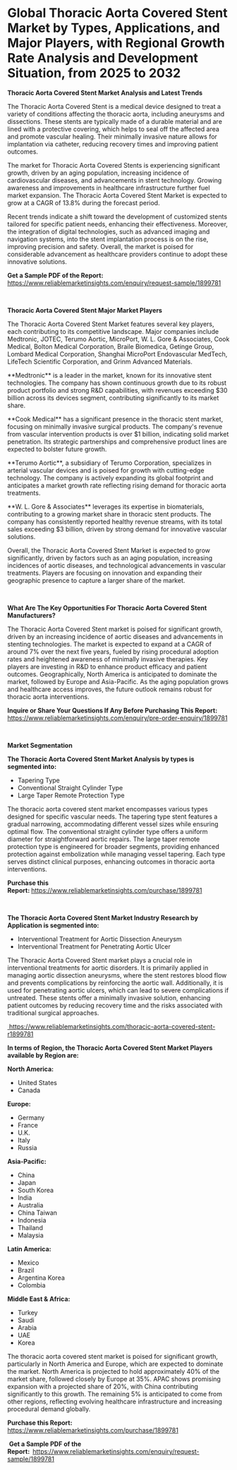 <p><h1>Global Thoracic Aorta Covered Stent Market by Types, Applications, and Major Players, with Regional Growth Rate Analysis and Development Situation, from 2025 to 2032</h1></p><p><strong>Thoracic Aorta Covered Stent Market Analysis and Latest Trends</strong></p>
<p><p>The Thoracic Aorta Covered Stent is a medical device designed to treat a variety of conditions affecting the thoracic aorta, including aneurysms and dissections. These stents are typically made of a durable material and are lined with a protective covering, which helps to seal off the affected area and promote vascular healing. Their minimally invasive nature allows for implantation via catheter, reducing recovery times and improving patient outcomes.</p><p>The market for Thoracic Aorta Covered Stents is experiencing significant growth, driven by an aging population, increasing incidence of cardiovascular diseases, and advancements in stent technology. Growing awareness and improvements in healthcare infrastructure further fuel market expansion. The Thoracic Aorta Covered Stent Market is expected to grow at a CAGR of 13.8% during the forecast period. </p><p>Recent trends indicate a shift toward the development of customized stents tailored for specific patient needs, enhancing their effectiveness. Moreover, the integration of digital technologies, such as advanced imaging and navigation systems, into the stent implantation process is on the rise, improving precision and safety. Overall, the market is poised for considerable advancement as healthcare providers continue to adopt these innovative solutions.</p></p>
<p><strong>Get a Sample PDF of the Report:&nbsp;</strong> <a href="https://www.reliablemarketinsights.com/enquiry/request-sample/1899781?utm_campaign=3255&utm_medium=2&utm_source=Github&utm_content=ia&utm_term=16042025&utm_id=thoracic-aorta-covered-stent">https://www.reliablemarketinsights.com/enquiry/request-sample/1899781</a></p>
<p>&nbsp;</p>
<p><strong>Thoracic Aorta Covered Stent Major Market Players</strong></p>
<p><p>The Thoracic Aorta Covered Stent Market features several key players, each contributing to its competitive landscape. Major companies include Medtronic, JOTEC, Terumo Aortic, MicroPort, W. L. Gore & Associates, Cook Medical, Bolton Medical Corporation, Braile Biomedica, Getinge Group, Lombard Medical Corporation, Shanghai MicroPort Endovascular MedTech, LifeTech Scientific Corporation, and Grinm Advanced Materials.</p><p>**Medtronic** is a leader in the market, known for its innovative stent technologies. The company has shown continuous growth due to its robust product portfolio and strong R&D capabilities, with revenues exceeding $30 billion across its devices segment, contributing significantly to its market share.</p><p>**Cook Medical** has a significant presence in the thoracic stent market, focusing on minimally invasive surgical products. The company's revenue from vascular intervention products is over $1 billion, indicating solid market penetration. Its strategic partnerships and comprehensive product lines are expected to bolster future growth.</p><p>**Terumo Aortic**, a subsidiary of Terumo Corporation, specializes in arterial vascular devices and is poised for growth with cutting-edge technology. The company is actively expanding its global footprint and anticipates a market growth rate reflecting rising demand for thoracic aorta treatments.</p><p>**W. L. Gore & Associates** leverages its expertise in biomaterials, contributing to a growing market share in thoracic stent products. The company has consistently reported healthy revenue streams, with its total sales exceeding $3 billion, driven by strong demand for innovative vascular solutions.</p><p>Overall, the Thoracic Aorta Covered Stent Market is expected to grow significantly, driven by factors such as an aging population, increasing incidences of aortic diseases, and technological advancements in vascular treatments. Players are focusing on innovation and expanding their geographic presence to capture a larger share of the market.</p></p>
<p>&nbsp;</p>
<p><strong>What Are The Key Opportunities For Thoracic Aorta Covered Stent Manufacturers?</strong></p>
<p><p>The Thoracic Aorta Covered Stent market is poised for significant growth, driven by an increasing incidence of aortic diseases and advancements in stenting technologies. The market is expected to expand at a CAGR of around 7% over the next five years, fueled by rising procedural adoption rates and heightened awareness of minimally invasive therapies. Key players are investing in R&D to enhance product efficacy and patient outcomes. Geographically, North America is anticipated to dominate the market, followed by Europe and Asia-Pacific. As the aging population grows and healthcare access improves, the future outlook remains robust for thoracic aorta interventions.</p></p>
<p><strong>Inquire or Share Your Questions If Any Before Purchasing This Report:</strong> <a href="https://www.reliablemarketinsights.com/enquiry/pre-order-enquiry/1899781?utm_campaign=3255&utm_medium=2&utm_source=Github&utm_content=ia&utm_term=16042025&utm_id=thoracic-aorta-covered-stent">https://www.reliablemarketinsights.com/enquiry/pre-order-enquiry/1899781</a></p>
<p>&nbsp;</p>
<p><strong>Market Segmentation</strong></p>
<p><strong>The Thoracic Aorta Covered Stent Market Analysis by types is segmented into:</strong></p>
<p><ul><li>Tapering Type</li><li>Conventional Straight Cylinder Type</li><li>Large Taper Remote Protection Type</li></ul></p>
<p><p>The thoracic aorta covered stent market encompasses various types designed for specific vascular needs. The tapering type stent features a gradual narrowing, accommodating different vessel sizes while ensuring optimal flow. The conventional straight cylinder type offers a uniform diameter for straightforward aortic repairs. The large taper remote protection type is engineered for broader segments, providing enhanced protection against embolization while managing vessel tapering. Each type serves distinct clinical purposes, enhancing outcomes in thoracic aorta interventions.</p></p>
<p><strong>Purchase this Report:&nbsp;</strong><a href="https://www.reliablemarketinsights.com/purchase/1899781?utm_campaign=3255&utm_medium=2&utm_source=Github&utm_content=ia&utm_term=16042025&utm_id=thoracic-aorta-covered-stent">https://www.reliablemarketinsights.com/purchase/1899781</a></p>
<p>&nbsp;</p>
<p><strong>The Thoracic Aorta Covered Stent Market Industry Research by Application is segmented into:</strong></p>
<p><ul><li>Interventional Treatment for Aortic Dissection Aneurysm</li><li>Interventional Treatment for Penetrating Aortic Ulcer</li></ul></p>
<p><p>The Thoracic Aorta Covered Stent market plays a crucial role in interventional treatments for aortic disorders. It is primarily applied in managing aortic dissection aneurysms, where the stent restores blood flow and prevents complications by reinforcing the aortic wall. Additionally, it is used for penetrating aortic ulcers, which can lead to severe complications if untreated. These stents offer a minimally invasive solution, enhancing patient outcomes by reducing recovery time and the risks associated with traditional surgical approaches.</p></p>
<p><a href="https://www.reliablemarketinsights.com/thoracic-aorta-covered-stent-r1899781?utm_campaign=3255&utm_medium=2&utm_source=Github&utm_content=ia&utm_term=16042025&utm_id=thoracic-aorta-covered-stent">&nbsp;https://www.reliablemarketinsights.com/thoracic-aorta-covered-stent-r1899781</a></p>
<p><strong>In terms of Region, the Thoracic Aorta Covered Stent Market Players available by Region are:</strong></p>
<p>
    <p> <strong> North America: </strong>
        <ul>
            <li>United States</li>
            <li>Canada</li>
        </ul>
        </p> 
    <p> <strong> Europe: </strong>
        <ul>
            <li>Germany</li>
            <li>France</li>
            <li>U.K.</li>
            <li>Italy</li>
            <li>Russia</li>
        </ul>
        </p> 
    <p> <strong> Asia-Pacific: </strong>
        <ul>
            <li>China</li>
            <li>Japan</li>
            <li>South Korea</li>
            <li>India</li>
            <li>Australia</li>
            <li>China Taiwan</li>
            <li>Indonesia</li>
            <li>Thailand</li>
            <li>Malaysia</li>
        </ul>
        </p> 
    <p> <strong> Latin America: </strong>
        <ul>
            <li>Mexico</li>
            <li>Brazil</li>
            <li>Argentina Korea</li>
            <li>Colombia</li>
        </ul>
        </p> 
    <p> <strong> Middle East & Africa: </strong>
        <ul>
            <li>Turkey</li>
            <li>Saudi</li>
            <li>Arabia</li>
            <li>UAE</li>
            <li>Korea</li>
        </ul>
    </p>
    </p>
<p><p>The thoracic aorta covered stent market is poised for significant growth, particularly in North America and Europe, which are expected to dominate the market. North America is projected to hold approximately 40% of the market share, followed closely by Europe at 35%. APAC shows promising expansion with a projected share of 20%, with China contributing significantly to this growth. The remaining 5% is anticipated to come from other regions, reflecting evolving healthcare infrastructure and increasing procedural demand globally.</p></p>
<p><strong>Purchase this Report: </strong><a href="https://www.reliablemarketinsights.com/purchase/1899781?utm_campaign=3255&utm_medium=2&utm_source=Github&utm_content=ia&utm_term=16042025&utm_id=thoracic-aorta-covered-stent">https://www.reliablemarketinsights.com/purchase/1899781</a></p>
<p>&nbsp;<strong>Get a Sample PDF of the Report:&nbsp;&nbsp;</strong><a href="https://www.reliablemarketinsights.com/enquiry/request-sample/1899781?utm_campaign=3255&utm_medium=2&utm_source=Github&utm_content=ia&utm_term=16042025&utm_id=thoracic-aorta-covered-stent">https://www.reliablemarketinsights.com/enquiry/request-sample/1899781</a></p>
<p><strong></strong></p>
<p><p></p><p></p><p></p></p>
